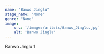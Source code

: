```yaml
---
name: "Banwo Jinglu"
stage_name: "None"
genre: "None"
image: 
    src: "/images/artists/Banwo_Jinglu.jpg"
    alt: "Banwo Jinglu"
---
```


Banwo Jinglu 1
